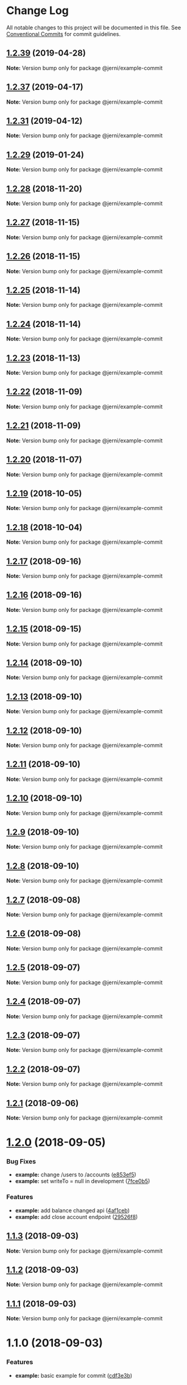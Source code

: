 # Change Log

All notable changes to this project will be documented in this file.
See [Conventional Commits](https://conventionalcommits.org) for commit guidelines.

<a name="1.2.39"></a>
## [1.2.39](https://github.com/tungv/jerni/compare/@jerni/example-commit@1.2.38...@jerni/example-commit@1.2.39) (2019-04-28)




**Note:** Version bump only for package @jerni/example-commit

<a name="1.2.37"></a>
## [1.2.37](https://github.com/tungv/jerni/compare/@jerni/example-commit@1.2.36...@jerni/example-commit@1.2.37) (2019-04-17)




**Note:** Version bump only for package @jerni/example-commit

<a name="1.2.31"></a>
## [1.2.31](https://github.com/tungv/jerni/compare/@jerni/example-commit@1.2.30...@jerni/example-commit@1.2.31) (2019-04-12)




**Note:** Version bump only for package @jerni/example-commit

<a name="1.2.29"></a>
## [1.2.29](https://github.com/tungv/jerni/compare/@jerni/example-commit@1.2.28...@jerni/example-commit@1.2.29) (2019-01-24)




**Note:** Version bump only for package @jerni/example-commit

<a name="1.2.28"></a>
## [1.2.28](https://github.com/tungv/jerni/compare/@jerni/example-commit@1.2.27...@jerni/example-commit@1.2.28) (2018-11-20)




**Note:** Version bump only for package @jerni/example-commit

<a name="1.2.27"></a>
## [1.2.27](https://github.com/tungv/jerni/compare/@jerni/example-commit@1.2.26...@jerni/example-commit@1.2.27) (2018-11-15)




**Note:** Version bump only for package @jerni/example-commit

<a name="1.2.26"></a>
## [1.2.26](https://github.com/tungv/jerni/compare/@jerni/example-commit@1.2.25...@jerni/example-commit@1.2.26) (2018-11-15)




**Note:** Version bump only for package @jerni/example-commit

<a name="1.2.25"></a>
## [1.2.25](https://github.com/tungv/jerni/compare/@jerni/example-commit@1.2.24...@jerni/example-commit@1.2.25) (2018-11-14)




**Note:** Version bump only for package @jerni/example-commit

<a name="1.2.24"></a>
## [1.2.24](https://github.com/tungv/jerni/compare/@jerni/example-commit@1.2.23...@jerni/example-commit@1.2.24) (2018-11-14)




**Note:** Version bump only for package @jerni/example-commit

<a name="1.2.23"></a>
## [1.2.23](https://github.com/tungv/jerni/compare/@jerni/example-commit@1.2.22...@jerni/example-commit@1.2.23) (2018-11-13)




**Note:** Version bump only for package @jerni/example-commit

<a name="1.2.22"></a>
## [1.2.22](https://github.com/tungv/jerni/compare/@jerni/example-commit@1.2.20...@jerni/example-commit@1.2.22) (2018-11-09)




**Note:** Version bump only for package @jerni/example-commit

<a name="1.2.21"></a>
## [1.2.21](https://github.com/tungv/jerni/compare/@jerni/example-commit@1.2.20...@jerni/example-commit@1.2.21) (2018-11-09)




**Note:** Version bump only for package @jerni/example-commit

<a name="1.2.20"></a>
## [1.2.20](https://github.com/tungv/jerni/compare/@jerni/example-commit@1.2.19...@jerni/example-commit@1.2.20) (2018-11-07)




**Note:** Version bump only for package @jerni/example-commit

<a name="1.2.19"></a>
## [1.2.19](https://github.com/tungv/jerni/compare/@jerni/example-commit@1.2.18...@jerni/example-commit@1.2.19) (2018-10-05)




**Note:** Version bump only for package @jerni/example-commit

<a name="1.2.18"></a>
## [1.2.18](https://github.com/tungv/jerni/compare/@jerni/example-commit@1.2.17...@jerni/example-commit@1.2.18) (2018-10-04)




**Note:** Version bump only for package @jerni/example-commit

<a name="1.2.17"></a>
## [1.2.17](https://github.com/tungv/jerni/compare/@jerni/example-commit@1.2.16...@jerni/example-commit@1.2.17) (2018-09-16)




**Note:** Version bump only for package @jerni/example-commit

<a name="1.2.16"></a>
## [1.2.16](https://github.com/tungv/jerni/compare/@jerni/example-commit@1.2.15...@jerni/example-commit@1.2.16) (2018-09-16)




**Note:** Version bump only for package @jerni/example-commit

<a name="1.2.15"></a>
## [1.2.15](https://github.com/tungv/jerni/compare/@jerni/example-commit@1.2.14...@jerni/example-commit@1.2.15) (2018-09-15)




**Note:** Version bump only for package @jerni/example-commit

<a name="1.2.14"></a>
## [1.2.14](https://github.com/tungv/jerni/compare/@jerni/example-commit@1.2.13...@jerni/example-commit@1.2.14) (2018-09-10)




**Note:** Version bump only for package @jerni/example-commit

<a name="1.2.13"></a>
## [1.2.13](https://github.com/tungv/jerni/compare/@jerni/example-commit@1.2.12...@jerni/example-commit@1.2.13) (2018-09-10)




**Note:** Version bump only for package @jerni/example-commit

<a name="1.2.12"></a>
## [1.2.12](https://github.com/tungv/jerni/compare/@jerni/example-commit@1.2.11...@jerni/example-commit@1.2.12) (2018-09-10)




**Note:** Version bump only for package @jerni/example-commit

<a name="1.2.11"></a>
## [1.2.11](https://github.com/tungv/jerni/compare/@jerni/example-commit@1.2.10...@jerni/example-commit@1.2.11) (2018-09-10)




**Note:** Version bump only for package @jerni/example-commit

<a name="1.2.10"></a>
## [1.2.10](https://github.com/tungv/jerni/compare/@jerni/example-commit@1.2.9...@jerni/example-commit@1.2.10) (2018-09-10)




**Note:** Version bump only for package @jerni/example-commit

<a name="1.2.9"></a>
## [1.2.9](https://github.com/tungv/jerni/compare/@jerni/example-commit@1.2.8...@jerni/example-commit@1.2.9) (2018-09-10)




**Note:** Version bump only for package @jerni/example-commit

<a name="1.2.8"></a>
## [1.2.8](https://github.com/tungv/jerni/compare/@jerni/example-commit@1.2.7...@jerni/example-commit@1.2.8) (2018-09-10)




**Note:** Version bump only for package @jerni/example-commit

<a name="1.2.7"></a>
## [1.2.7](https://github.com/tungv/jerni/compare/@jerni/example-commit@1.2.6...@jerni/example-commit@1.2.7) (2018-09-08)




**Note:** Version bump only for package @jerni/example-commit

<a name="1.2.6"></a>
## [1.2.6](https://github.com/tungv/jerni/compare/@jerni/example-commit@1.2.5...@jerni/example-commit@1.2.6) (2018-09-08)




**Note:** Version bump only for package @jerni/example-commit

<a name="1.2.5"></a>
## [1.2.5](https://github.com/tungv/jerni/compare/@jerni/example-commit@1.2.4...@jerni/example-commit@1.2.5) (2018-09-07)




**Note:** Version bump only for package @jerni/example-commit

<a name="1.2.4"></a>
## [1.2.4](https://github.com/tungv/jerni/compare/@jerni/example-commit@1.2.3...@jerni/example-commit@1.2.4) (2018-09-07)




**Note:** Version bump only for package @jerni/example-commit

<a name="1.2.3"></a>
## [1.2.3](https://github.com/tungv/jerni/compare/@jerni/example-commit@1.2.2...@jerni/example-commit@1.2.3) (2018-09-07)




**Note:** Version bump only for package @jerni/example-commit

<a name="1.2.2"></a>
## [1.2.2](https://github.com/tungv/jerni/compare/@jerni/example-commit@1.2.1...@jerni/example-commit@1.2.2) (2018-09-07)




**Note:** Version bump only for package @jerni/example-commit

<a name="1.2.1"></a>
## [1.2.1](https://github.com/tungv/jerni/compare/@jerni/example-commit@1.2.0...@jerni/example-commit@1.2.1) (2018-09-06)




**Note:** Version bump only for package @jerni/example-commit

<a name="1.2.0"></a>
# [1.2.0](https://github.com/tungv/jerni/compare/@jerni/example-commit@1.1.3...@jerni/example-commit@1.2.0) (2018-09-05)


### Bug Fixes

* **example:** change /users to /accounts ([e853ef5](https://github.com/tungv/jerni/commit/e853ef5))
* **example:** set writeTo = null in development ([7fce0b5](https://github.com/tungv/jerni/commit/7fce0b5))


### Features

* **example:** add balance changed api ([4af1ceb](https://github.com/tungv/jerni/commit/4af1ceb))
* **example:** add close account endpoint ([29526f8](https://github.com/tungv/jerni/commit/29526f8))




<a name="1.1.3"></a>
## [1.1.3](https://github.com/tungv/jerni/compare/@jerni/example-commit@1.1.2...@jerni/example-commit@1.1.3) (2018-09-03)




**Note:** Version bump only for package @jerni/example-commit

<a name="1.1.2"></a>
## [1.1.2](https://github.com/tungv/jerni/compare/@jerni/example-commit@1.1.1...@jerni/example-commit@1.1.2) (2018-09-03)




**Note:** Version bump only for package @jerni/example-commit

<a name="1.1.1"></a>
## [1.1.1](https://github.com/tungv/jerni/compare/@jerni/example-commit@1.1.0...@jerni/example-commit@1.1.1) (2018-09-03)




**Note:** Version bump only for package @jerni/example-commit

<a name="1.1.0"></a>
# 1.1.0 (2018-09-03)


### Features

* **example:** basic example for commit ([cdf3e3b](https://github.com/tungv/jerni/commit/cdf3e3b))
